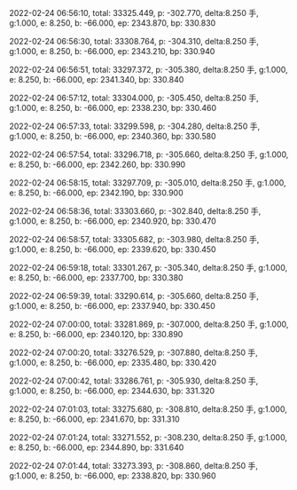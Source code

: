 2022-02-24 06:56:10, total: 33325.449, p: -302.770, delta:8.250 手, g:1.000, e: 8.250, b: -66.000, ep: 2343.870, bp: 330.830

2022-02-24 06:56:30, total: 33308.764, p: -304.310, delta:8.250 手, g:1.000, e: 8.250, b: -66.000, ep: 2343.210, bp: 330.940

2022-02-24 06:56:51, total: 33297.372, p: -305.380, delta:8.250 手, g:1.000, e: 8.250, b: -66.000, ep: 2341.340, bp: 330.840

2022-02-24 06:57:12, total: 33304.000, p: -305.450, delta:8.250 手, g:1.000, e: 8.250, b: -66.000, ep: 2338.230, bp: 330.460

2022-02-24 06:57:33, total: 33299.598, p: -304.280, delta:8.250 手, g:1.000, e: 8.250, b: -66.000, ep: 2340.360, bp: 330.580

2022-02-24 06:57:54, total: 33296.718, p: -305.660, delta:8.250 手, g:1.000, e: 8.250, b: -66.000, ep: 2342.260, bp: 330.990

2022-02-24 06:58:15, total: 33297.709, p: -305.010, delta:8.250 手, g:1.000, e: 8.250, b: -66.000, ep: 2342.190, bp: 330.900

2022-02-24 06:58:36, total: 33303.660, p: -302.840, delta:8.250 手, g:1.000, e: 8.250, b: -66.000, ep: 2340.920, bp: 330.470

2022-02-24 06:58:57, total: 33305.682, p: -303.980, delta:8.250 手, g:1.000, e: 8.250, b: -66.000, ep: 2339.620, bp: 330.450

2022-02-24 06:59:18, total: 33301.267, p: -305.340, delta:8.250 手, g:1.000, e: 8.250, b: -66.000, ep: 2337.700, bp: 330.380

2022-02-24 06:59:39, total: 33290.614, p: -305.660, delta:8.250 手, g:1.000, e: 8.250, b: -66.000, ep: 2337.940, bp: 330.450

2022-02-24 07:00:00, total: 33281.869, p: -307.000, delta:8.250 手, g:1.000, e: 8.250, b: -66.000, ep: 2340.120, bp: 330.890

2022-02-24 07:00:20, total: 33276.529, p: -307.880, delta:8.250 手, g:1.000, e: 8.250, b: -66.000, ep: 2335.480, bp: 330.420

2022-02-24 07:00:42, total: 33286.761, p: -305.930, delta:8.250 手, g:1.000, e: 8.250, b: -66.000, ep: 2344.630, bp: 331.320

2022-02-24 07:01:03, total: 33275.680, p: -308.810, delta:8.250 手, g:1.000, e: 8.250, b: -66.000, ep: 2341.670, bp: 331.310

2022-02-24 07:01:24, total: 33271.552, p: -308.230, delta:8.250 手, g:1.000, e: 8.250, b: -66.000, ep: 2344.890, bp: 331.640

2022-02-24 07:01:44, total: 33273.393, p: -308.860, delta:8.250 手, g:1.000, e: 8.250, b: -66.000, ep: 2338.820, bp: 330.960